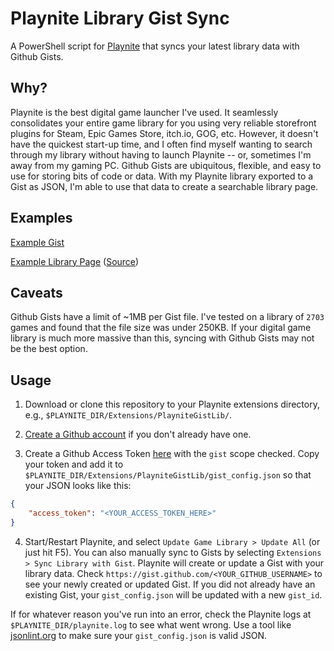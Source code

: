 # Playnite Library Gist Sync

A PowerShell script for [Playnite](https://github.com/JosefNemec/Playnite/) that syncs your latest library data with Github Gists.

## Why?

Playnite is the best digital game launcher I've used. It seamlessly consolidates your entire game library for you using very reliable storefront plugins for Steam, Epic Games Store, itch.io, GOG, etc. However, it doesn't have the quickest start-up time, and I often find myself wanting to search through my library without having to launch Playnite -- or, sometimes I'm away from my gaming PC. Github Gists are ubiquitous, flexible, and easy to use for storing bits of code or data. With my Playnite library exported to a Gist as JSON, I'm able to use that data to create a searchable library page.

## Examples

[Example Gist](https://gist.github.com/kevinfiol/69e5d057ff7e755bb32ba9e834a058e7)

[Example Library Page](https://kevinfiol.com/PlayniteGistLib/) ([Source](https://github.com/kevinfiol/PlayniteGistLib/blob/master/index.html))

## Caveats

Github Gists have a limit of ~1MB per Gist file. I've tested on a library of `2703` games and found that the file size was under 250KB. If your digital game library is much more massive than this, syncing with Github Gists may not be the best option.

## Usage

1. Download or clone this repository to your Playnite extensions directory, e.g., `$PLAYNITE_DIR/Extensions/PlayniteGistLib/`.

2. [Create a Github account](https://github.com/signup) if you don't already have one.

3. Create a Github Access Token [here](https://github.com/settings/tokens/new) with the `gist` scope checked. Copy your token and add it to `$PLAYNITE_DIR/Extensions/PlayniteGistLib/gist_config.json` so that your JSON looks like this:

```json
{
    "access_token": "<YOUR_ACCESS_TOKEN_HERE>"
}
```

4. Start/Restart Playnite, and select `Update Game Library > Update All` (or just hit F5). You can also manually sync to Gists by selecting `Extensions > Sync Library with Gist`. Playnite will create or update a Gist with your library data. Check `https://gist.github.com/<YOUR_GITHUB_USERNAME>` to see your newly created or updated Gist. If you did not already have an existing Gist, your `gist_config.json` will be updated with a new `gist_id`.

If for whatever reason you've run into an error, check the Playnite logs at `$PLAYNITE_DIR/playnite.log` to see what went wrong. Use a tool like [jsonlint.org](https://jsonlint.com/) to make sure your `gist_config.json` is valid JSON.
